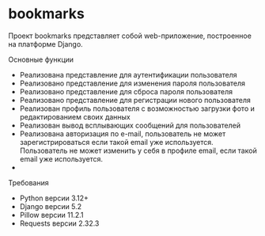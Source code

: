 # bookmarks
Проект bookmarks представляет собой web-приложение, построенное на платформе Django.

Основные функции
 - Реализована представление для аутентификации пользователя
 - Реализовано представление для изменения пароля пользователя
 - Реализовано представление для сброса пароля пользователя
 - Реализовано представление для регистрации нового пользователя
 - Реализован профиль пользователя с возможностью загрузки фото и редактированием своих данных
 - Реализован вывод всплывающих сообщений для пользователей 
 - Реализована авторизация по e-mail, пользователь не может зарегистрироваться если такой email уже используется. 
   Пользователь не может изменить у себя в профиле email, если такой email уже используется.
 - 

Требования
 - Python версии 3.12+
 - Django версии 5.2
 - Pillow версии 11.2.1
 - Requests версии 2.32.3
